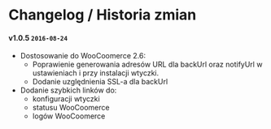 # Changelog / Historia zmian

#### v1.0.5 `2016-08-24`
- Dostosowanie do WooCoomerce 2.6:
	- Poprawienie generowania adresów URL dla backUrl oraz notifyUrl w ustawieniach i przy instalacji wtyczki.
	- Dodanie uzględnienia SSL-a dla backUrl
- Dodanie szybkich linków do:
	- konfiguracji wtyczki
	- statusu WooCoomerce
	- logów WooCoomerce
